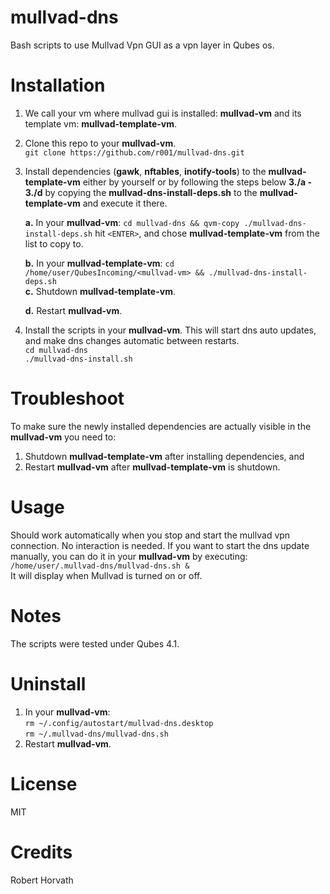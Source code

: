 # mullvad-dns
Bash scripts to use Mullvad Vpn GUI as a vpn layer in Qubes os.

# Installation
1. We call your vm where mullvad gui is installed: **mullvad-vm** and its template vm: **mullvad-template-vm**.
2. Clone this repo to your **mullvad-vm**.  
    `git clone https://github.com/r001/mullvad-dns.git`
3. Install dependencies (**gawk**, **nftables**, **inotify-tools**) to the **mullvad-template-vm** either by yourself or by following the steps below **3./a - 3./d** by copying the **mullvad-dns-install-deps.sh** to the **mullvad-template-vm** and execute it there.  

   **a.** In your **mullvad-vm**: `cd mullvad-dns && qvm-copy ./mullvad-dns-install-deps.sh` hit `<ENTER>`, and chose **mullvad-template-vm** from the list to copy to.  

   **b.** In your **mullvad-template-vm**: `cd /home/user/QubesIncoming/<mullvad-vm> && ./mullvad-dns-install-deps.sh`  
   **c.** Shutdown **mullvad-template-vm**.  

   **d.** Restart **mullvad-vm**.  
4. Install the scripts in your **mullvad-vm**. This will start dns auto updates, and make dns changes automatic between restarts.  
    `cd mullvad-dns`  
    `./mullvad-dns-install.sh`
# Troubleshoot
To make sure the newly installed dependencies are actually visible in the **mullvad-vm** you need to:
1. Shutdown **mullvad-template-vm** after installing dependencies, and 
2. Restart **mullvad-vm** after **mullvad-template-vm** is shutdown.

# Usage
  Should work automatically when you stop and start the mullvad vpn connection. No interaction is needed.
  If you want to start the dns update manually, you can do it in your **mullvad-vm** by executing:  
  `/home/user/.mullvad-dns/mullvad-dns.sh &`  
  It will display when Mullvad is turned on or off.

# Notes
The scripts were tested under Qubes 4.1.

# Uninstall
1. In your **mullvad-vm**:   
    `rm ~/.config/autostart/mullvad-dns.desktop`  
    `rm ~/.mullvad-dns/mullvad-dns.sh`
2. Restart **mullvad-vm**.

# License
MIT

# Credits
Robert Horvath
